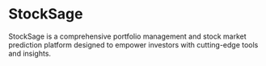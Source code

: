 # StockSage
StockSage is a comprehensive portfolio management and stock market prediction platform designed to empower investors with cutting-edge tools and insights.
